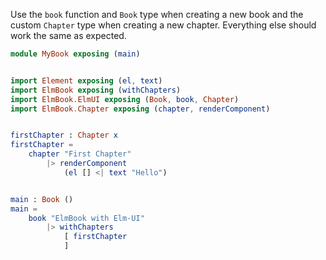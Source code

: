 Use the `book` function and `Book` type when creating a new book and the custom `Chapter` type when creating a new chapter. Everything else should work the same as expected.

```elm
module MyBook exposing (main)


import Element exposing (el, text)
import ElmBook exposing (withChapters)
import ElmBook.ElmUI exposing (Book, book, Chapter)
import ElmBook.Chapter exposing (chapter, renderComponent)


firstChapter : Chapter x
firstChapter =
    chapter "First Chapter"
        |> renderComponent
            (el [] <| text "Hello")


main : Book ()
main =
    book "ElmBook with Elm-UI"
        |> withChapters
            [ firstChapter
            ]
```
